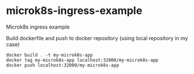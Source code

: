 # microk8s-ingress-example

Microk8s ingress example

Build dockerfile and push to docker repository (using local repository in my case)
```
docker build . -t my-microk8s-app
docker tag my-microk8s-app localhost:32000/my-microk8s-app
docker push localhost:32000/my-microk8s-app
```
